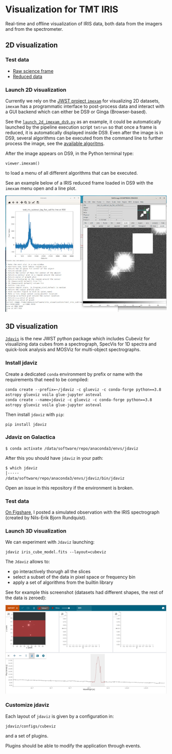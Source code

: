 # Visualization for TMT IRIS

Real-time and offline visualization of IRIS data,
both data from the imagers and from the spectrometer.

## 2D visualization

### Test data

* [Raw science frame](https://figshare.com/s/83ccf1c457917e8c162f?file=17903858)
* [Reduced data](https://figshare.com/articles/dataset/test_iris_subtract_bg_flat_cal_fits/9942914)

### Launch 2D visualization

Currently we rely on the [JWST project `imexam`](https://github.com/spacetelescope/imexam) for visualizing 2D datasets, `imexam` has a programmatic interface to post-process data and interact with a GUI backend which can either be DS9 or Ginga (Browser-based).

See the [`launch_2d_imexam_ds9.py`](launch_2d_imexam_ds9.py) as an example, it could be automatically launched by the pipeline execution script `tmtrun` so that once a frame is reduced, it is automatically displayed inside DS9. Even after the image is in DS9, several algorithms can be executed from the command line to further process the image, see the [available algoritms](https://imexam.readthedocs.io/en/latest/index.html#user-documentation).

After the image appears on DS9, in the Python terminal type:

    viewer.imexam()

to load a menu of all different algorithms that can be executed.

See an example below of a IRIS reduced frame loaded in DS9 with the `imexam` menu open and a line plot.

![imexam example](img/imexam_example.jpg)

## 3D visualization

[`Jdavis`](https://jdaviz.readthedocs.io/en/latest/index.html) is the new JWST python package which includes Cubeviz for visualizing data cubes from a spectrograph, SpecVis for 1D spectra and quick-look analysis and MOSViz for multi-object spectrographs.

### Install jdaviz

Create a dedicated `conda` environment by prefix or name with the requirements that need to be compiled:

    conda create --prefix=~/jdaviz -c glueviz -c conda-forge python==3.8 astropy glueviz voila glue-jupyter asteval
    conda create --name=jdaviz -c glueviz -c conda-forge python==3.8 astropy glueviz voila glue-jupyter asteval

Then install `jdaviz` with `pip`:

    pip install jdaviz
    
### Jdaviz on Galactica

    $ conda activate /data/software/repo/anaconda3/envs/jdaviz
    
After this you should have `jdaviz` in your path:

    $ which jdaviz                                                                                                         │·····
    /data/software/repo/anaconda3/envs/jdaviz/bin/jdaviz
    
Open an issue in this repository if the environment is broken.

### Test data

[On Figshare](https://figshare.com/articles/dataset/Jdaviz_IFU_test_files/13718131), I posted a simulated observation with the IRIS spectrograph (created by Nils-Erik Bjorn Rundquist).

### Launch 3D visualization

We can experiment with `Jdaviz` launching:

    jdaviz iris_cube_model.fits --layout=cubeviz

The `Jdaviz` allows to:

* go interactively thorugh all the slices
* select a subset of the data in pixel space or frequency bin
* apply a set of algorithms from the builtin library

See for example this screenshot (datasets had different shapes, the rest of the data is zeroed):

![jdaviz example](img/jdaviz_example.png)

### Customize jdaviz

Each layout of `jdaviz` is given by a configuration in:

    jdaviz/configs/cubeviz

and a set of plugins.

Plugins should be able to modify the application through events.
